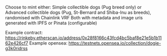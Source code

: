 Choose to mint either:
Simple collectible dogs (Pug breed only) 
or 
Advanced collectible dogs (Pug, St-Bernard and Shiba-Inu as breeds), randomised with Chainlink VRF
Both with metadata and image uris generated with IPFS or Pinata (configurable)

Example contract: https://rinkeby.etherscan.io/address/0x28f8166c43fcd4bc5baf8e21e5b1b1162e426cf7
Example opensea: https://testnets.opensea.io/collection/dogie-g3k0ridrss
